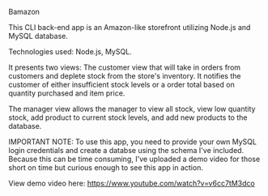 Bamazon

This CLI back-end app is an Amazon-like storefront utilizing Node.js and MySQL database. 

Technologies used: Node.js, MySQL.

It presents two views:
The customer view that will take in orders from customers and deplete stock from the store's inventory. It notifies the customer of either insufficient stock levels or a order total based on quantity purchased and item price.

The manager view allows the manager to view all stock, view low quantity stock, add product to current stock levels, and add new products to the database.

IMPORTANT NOTE: To use this app, you need to provide your own MySQL login credentials and create a databse using the schema I've included. Because this can be time consuming, I've uploaded a demo video for those short on time but curious enough to see this app in action.

View demo video here: https://www.youtube.com/watch?v=v6cc7tM3dco
